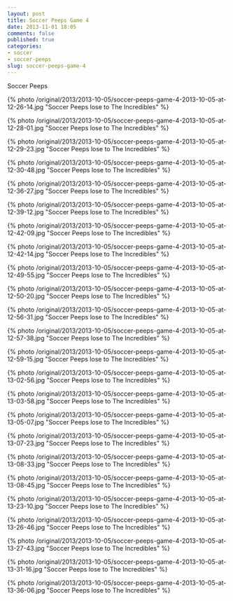 ```yaml
---
layout: post
title: Soccer Peeps Game 4
date: 2013-11-01 18:05
comments: false
published: true
categories:
- soccer
- soccer-peeps
slug: soccer-peeps-game-4
---
```

Soccer Peeps

{% photo /original/2013/2013-10-05/soccer-peeps-game-4-2013-10-05-at-12-26-14.jpg "Soccer Peeps lose to The Incredibles" %}

{% photo /original/2013/2013-10-05/soccer-peeps-game-4-2013-10-05-at-12-28-01.jpg "Soccer Peeps lose to The Incredibles" %}

{% photo /original/2013/2013-10-05/soccer-peeps-game-4-2013-10-05-at-12-29-23.jpg "Soccer Peeps lose to The Incredibles" %}

{% photo /original/2013/2013-10-05/soccer-peeps-game-4-2013-10-05-at-12-30-48.jpg "Soccer Peeps lose to The Incredibles" %}

{% photo /original/2013/2013-10-05/soccer-peeps-game-4-2013-10-05-at-12-36-27.jpg "Soccer Peeps lose to The Incredibles" %}

{% photo /original/2013/2013-10-05/soccer-peeps-game-4-2013-10-05-at-12-39-12.jpg "Soccer Peeps lose to The Incredibles" %}

{% photo /original/2013/2013-10-05/soccer-peeps-game-4-2013-10-05-at-12-42-09.jpg "Soccer Peeps lose to The Incredibles" %}

{% photo /original/2013/2013-10-05/soccer-peeps-game-4-2013-10-05-at-12-42-14.jpg "Soccer Peeps lose to The Incredibles" %}

{% photo /original/2013/2013-10-05/soccer-peeps-game-4-2013-10-05-at-12-49-55.jpg "Soccer Peeps lose to The Incredibles" %}

{% photo /original/2013/2013-10-05/soccer-peeps-game-4-2013-10-05-at-12-50-20.jpg "Soccer Peeps lose to The Incredibles" %}

{% photo /original/2013/2013-10-05/soccer-peeps-game-4-2013-10-05-at-12-56-31.jpg "Soccer Peeps lose to The Incredibles" %}

{% photo /original/2013/2013-10-05/soccer-peeps-game-4-2013-10-05-at-12-57-38.jpg "Soccer Peeps lose to The Incredibles" %}

{% photo /original/2013/2013-10-05/soccer-peeps-game-4-2013-10-05-at-12-59-15.jpg "Soccer Peeps lose to The Incredibles" %}

{% photo /original/2013/2013-10-05/soccer-peeps-game-4-2013-10-05-at-13-02-56.jpg "Soccer Peeps lose to The Incredibles" %}

{% photo /original/2013/2013-10-05/soccer-peeps-game-4-2013-10-05-at-13-03-58.jpg "Soccer Peeps lose to The Incredibles" %}

{% photo /original/2013/2013-10-05/soccer-peeps-game-4-2013-10-05-at-13-05-07.jpg "Soccer Peeps lose to The Incredibles" %}

{% photo /original/2013/2013-10-05/soccer-peeps-game-4-2013-10-05-at-13-07-23.jpg "Soccer Peeps lose to The Incredibles" %}

{% photo /original/2013/2013-10-05/soccer-peeps-game-4-2013-10-05-at-13-08-33.jpg "Soccer Peeps lose to The Incredibles" %}

{% photo /original/2013/2013-10-05/soccer-peeps-game-4-2013-10-05-at-13-08-45.jpg "Soccer Peeps lose to The Incredibles" %}

{% photo /original/2013/2013-10-05/soccer-peeps-game-4-2013-10-05-at-13-23-10.jpg "Soccer Peeps lose to The Incredibles" %}

{% photo /original/2013/2013-10-05/soccer-peeps-game-4-2013-10-05-at-13-26-46.jpg "Soccer Peeps lose to The Incredibles" %}

{% photo /original/2013/2013-10-05/soccer-peeps-game-4-2013-10-05-at-13-27-43.jpg "Soccer Peeps lose to The Incredibles" %}

{% photo /original/2013/2013-10-05/soccer-peeps-game-4-2013-10-05-at-13-31-16.jpg "Soccer Peeps lose to The Incredibles" %}

{% photo /original/2013/2013-10-05/soccer-peeps-game-4-2013-10-05-at-13-36-06.jpg "Soccer Peeps lose to The Incredibles" %}
